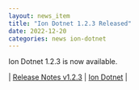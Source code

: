 ```yaml
---
layout: news_item
title: "Ion Dotnet 1.2.3 Released"
date: 2022-12-20
categories: news ion-dotnet
---
```


Ion Dotnet 1.2.3 is now available.

| [Release Notes v1.2.3](https://github.com/amazon-ion/ion-dotnet/releases/tag/v1.2.3) | [Ion Dotnet](https://github.com/amazon-ion/ion-dotnet) |


